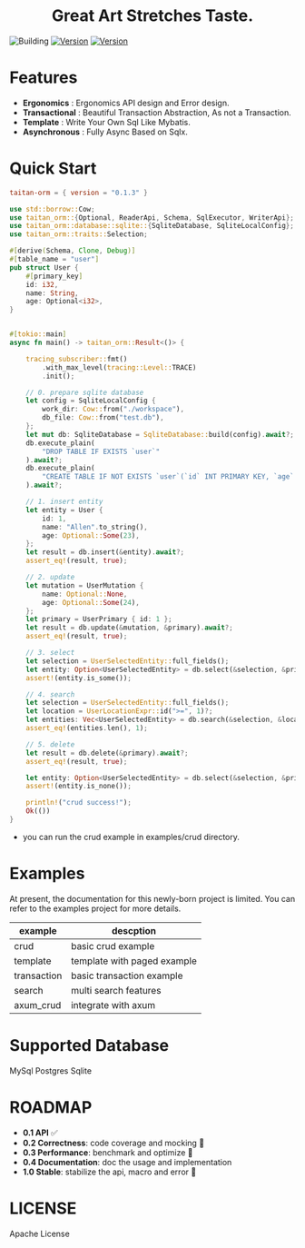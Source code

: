 <h1 align="center"> Great Art Stretches Taste. </h1>  

![Building](https://github.com/thegenius/taitan-orm/actions/workflows/rust-ci.yml/badge.svg)
[![Version](https://img.shields.io/badge/crates-0.1.3-green)](https://crates.io/crates/taitan-orm)
[![Version](https://img.shields.io/badge/lines-14k-yellow)](https://crates.io/crates/taitan-orm)
# Features
-  **Ergonomics** : Ergonomics API design and Error design.
-  **Transactional** : Beautiful Transaction Abstraction, As not a Transaction.
-  **Template** : Write Your Own Sql Like Mybatis.
-  **Asynchronous** : Fully Async Based on Sqlx.

# Quick Start
```toml
taitan-orm = { version = "0.1.3" }
```
```rust 
use std::borrow::Cow;
use taitan_orm::{Optional, ReaderApi, Schema, SqlExecutor, WriterApi};
use taitan_orm::database::sqlite::{SqliteDatabase, SqliteLocalConfig};
use taitan_orm::traits::Selection;

#[derive(Schema, Clone, Debug)]
#[table_name = "user"]
pub struct User {
    #[primary_key]
    id: i32,
    name: String,
    age: Optional<i32>,
}


#[tokio::main]
async fn main() -> taitan_orm::Result<()> {

    tracing_subscriber::fmt()
        .with_max_level(tracing::Level::TRACE)
        .init();

    // 0. prepare sqlite database
    let config = SqliteLocalConfig {
        work_dir: Cow::from("./workspace"),
        db_file: Cow::from("test.db"),
    };
    let mut db: SqliteDatabase = SqliteDatabase::build(config).await?;
    db.execute_plain(
        "DROP TABLE IF EXISTS `user`"
    ).await?;
    db.execute_plain(
        "CREATE TABLE IF NOT EXISTS `user`(`id` INT PRIMARY KEY, `age` INT, `name` VARCHAR(64))",
    ).await?;

    // 1. insert entity
    let entity = User {
        id: 1,
        name: "Allen".to_string(),
        age: Optional::Some(23),
    };
    let result = db.insert(&entity).await?;
    assert_eq!(result, true);

    // 2. update
    let mutation = UserMutation {
        name: Optional::None,
        age: Optional::Some(24),
    };
    let primary = UserPrimary { id: 1 };
    let result = db.update(&mutation, &primary).await?;
    assert_eq!(result, true);

    // 3. select
    let selection = UserSelectedEntity::full_fields();
    let entity: Option<UserSelectedEntity> = db.select(&selection, &primary).await?;
    assert!(entity.is_some());

    // 4. search
    let selection = UserSelectedEntity::full_fields();
    let location = UserLocationExpr::id(">=", 1)?;
    let entities: Vec<UserSelectedEntity> = db.search(&selection, &location, &None, &None).await?;
    assert_eq!(entities.len(), 1);

    // 5. delete
    let result = db.delete(&primary).await?;
    assert_eq!(result, true);

    let entity: Option<UserSelectedEntity> = db.select(&selection, &primary).await?;
    assert!(entity.is_none());

    println!("crud success!");
    Ok(())
}
```
* you can run the crud example in examples/crud directory.

# Examples
At present, the documentation for this newly-born project is limited. You can refer to the examples project for more details.

| example     | descption                   |
|-------------|-----------------------------|
| crud        | basic crud example          |
| template    | template with paged example |
| transaction | basic transaction example   |
| search      | multi search features       |
| axum_crud   | integrate with axum         |
 
# Supported Database
 MySql 
 Postgres 
 Sqlite

# ROADMAP
- **0.1 API** :white_check_mark:
- **0.2 Correctness**: code coverage and mocking :pushpin:
- **0.3 Performance**: benchmark and optimize :pushpin:
- **0.4 Documentation**: doc the usage and implementation
- **1.0 Stable**: stabilize the api, macro and error :pushpin:



# LICENSE
Apache License